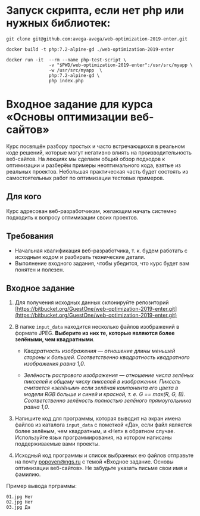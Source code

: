 # Запуск скрипта, если нет php или нужных библиотек:
```$bash
git clone git@github.com:avega-avega/web-optimization-2019-enter.git

docker build -t php:7.2-alpine-gd ./web-optimization-2019-enter

docker run -it  --rm --name php-test-script \
                -v "$PWD/web-optimization-2019-enter":/usr/src/myapp \
                -w /usr/src/myapp  \
                php:7.2-alpine-gd \
                php index.php
```



# Входное задание для курса «Основы оптимизации веб-сайтов»

Курс посвящён разбору простых и часто встречающихся в реальном коде решений, которые могут негативно влиять на производительность веб-сайтов. На лекциях мы сделаем общий обзор подходов к оптимизации и разберём примеры неоптимального кода, взятые из реальных проектов. Небольшая практическая часть будет состоять из самостоятельных работ по оптимизации тестовых примеров.

## Для кого
Курс адресован веб-разработчикам, желающим начать системно подходить к вопросу оптимизации своих проектов.

## Требования

 - Начальная квалификация веб-разработчика, т. к. будем работать с исходным кодом и разбирать технические детали. 
 - Выполнение входного задания, чтобы убедится, что курс будет вам понятен и полезен.

## Входное задание
 1. Для получения исходных данных склонируйте репозиторий [https://bitbucket.org/GuestOne/web-optimization-2019-enter.git](https://bitbucket.org/GuestOne/web-optimization-2019-enter.git)

 2. В папке ```input_data``` находится несколько файлов изображений в формате JPEG. **Выберите из них те, которые являются более зелёными, чем квадратными**.

    * *Квадратность изображения — отношение длины меньшей стороны к большей. Соответственно квадратность квадратного изображения равна 1,0*.

    * *Зелёность растрового изображения — отношение числа зелёных пикселей к общему числу пикселей в изображении. Пиксель считается «зелёным» если зелёная компонента его цвета в модели RGB больше и синей и красной, т. е. G == max(R, G, B). Соответственно зелёность полностью зелёного прямоугольника равна 1,0*.

 3. Напишите код для программы, которая выводит на экран имена файлов из каталога ```input_data``` с пометкой «Да», если файл является более зелёным, чем квадратным, и «Нет» в обратном случае. Используйте язык программирования, на котором написаны поддерживаемые вами проекты.

 4. Исходный код программы и список выбранных ею файлов отправьте на почту popoven@ngs.ru с темой «Входное задание. Основы оптимизации веб-сайтов». Не забудьте указать письме свои имя и фамилию.

Пример вывода прграммы:
```
01.jpg Нет
02.jpg Нет
03.jpg Да
```